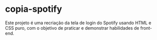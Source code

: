 # copia-spotify
 Este projeto é uma recriação da tela de login do Spotify usando HTML e CSS puro, com o objetivo de praticar e demonstrar habilidades de front-end.
